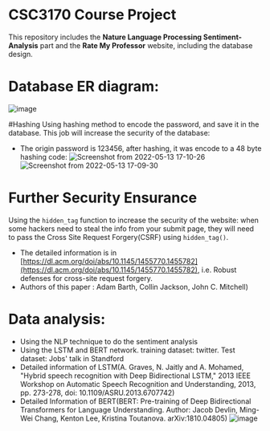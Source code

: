 # CSC3170 Course Project
This repository includes the **Nature Language Processing Sentiment-Analysis** part and the **Rate My Professor** website, including the database design.

# Database ER diagram:

![image](https://user-images.githubusercontent.com/88835096/168282548-fd0b0b17-dcd3-473b-a345-66782e90d380.png)

#Hashing
Using hashing method to encode the password, and save it in the database. This job will increase the security of the database:
- The origin password is 123456, after hashing, it was encode to a 48 byte hashing code:
![Screenshot from 2022-05-13 17-10-26](https://user-images.githubusercontent.com/88835096/168283160-146a55e3-6303-4367-9d64-e6fc8ce6fb7d.png)
![Screenshot from 2022-05-13 17-09-30](https://user-images.githubusercontent.com/88835096/168283200-75d63b88-5338-4a77-854e-b939b7468354.png)

# Further Security Ensurance
Using the `hidden_tag` function to increase the security of the website: when some hackers need to steal the info from your submit page, they will need to pass the Cross Site Request Forgery(CSRF) using `hidden_tag()`.
- The detailed information is in [https://dl.acm.org/doi/abs/10.1145/1455770.1455782](https://dl.acm.org/doi/abs/10.1145/1455770.1455782), i.e. Robust defenses for cross-site request forgery.
- Authors of this paper : Adam Barth, Collin Jackson, John C. Mitchell)


# Data analysis:
- Using the NLP technique to do the sentiment analysis
- Using the LSTM and BERT network. training dataset: twitter. Test dataset: Jobs' talk in Standford
- Detailed information of LSTM(A. Graves, N. Jaitly and A. Mohamed, "Hybrid speech recognition with Deep Bidirectional LSTM," 2013 IEEE Workshop on Automatic Speech Recognition and Understanding, 2013, pp. 273-278, doi: 10.1109/ASRU.2013.6707742)
- Detailed Information of BERT(BERT: Pre-training of Deep Bidirectional Transformers for Language Understanding. Author: Jacob Devlin, Ming-Wei Chang, Kenton Lee, Kristina Toutanova. arXiv:1810.04805)
![image](https://user-images.githubusercontent.com/88835096/168285978-1ff61eb0-22bf-453d-8441-a845ec56edb5.png)
